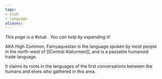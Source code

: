 ```yaml
---
tags: 
- stub
- language
aliases:
---
```


*This page is a #stub . You can help by expanding it!*

AKA High Common, Famyaquestan is the language spoken by most people in the north-west of [[Central Alaturmen]], and is a passable humanoid trade language.

It claims its roots in the languages of the first conversations between the humans and elves who gathered in this area.